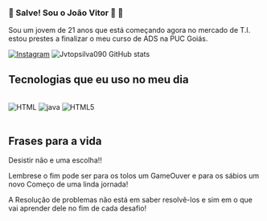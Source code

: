 ### 🗿 Salve! Sou o João Vitor 🗿 👋

Sou um jovem de 21 anos que está começando agora no mercado de T.I. estou prestes a finalizar o meu curso de ADS na PUC Goiás.



[![Instagram](https://img.shields.io/badge/Instagram-E4405F?style=for-the-badge&logo=instagram&logoColor=white)](https://www.instagram.com/jv_shelby_0901?igsh=MXBxdGo4aXR0ZWI0aQ==)
![Jvtopsilva090 GitHub stats](https://github-readme-stats.vercel.app/api?username=Jvtopsilva090&show_icons=true&theme=onedark)

## Tecnologias que eu uso no meu dia

<div style="display: inline_block"><br/>
  <img anlign="center" alt="HTML" src="https://img.shields.io/badge/HTML-239120?style=for-the-badge&logo=html5&logoColor=white"/>
  <img anlign="center" alt="java" src="https://img.shields.io/badge/JavaScript-323330?style=for-the-badge&logo=javascript&logoColor=F7DF1E"/>
  <img anlign="center" alt="HTML5" src="https://img.shields.io/badge/HTML5-E34F26?style=for-the-badge&logo=html5&logoColor=white"/>
</div><br/>

## Frases para a vida

 Desistir não e uma escolha!!

 Lembrese o fim pode ser para os tolos um GameOuver e para os sábios um novo Começo de uma linda jornada!

 A Resolução de problemas não está em saber resolvê-los e sim em o que vai aprender dele no fim de cada desafio!


